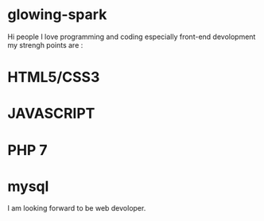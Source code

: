# glowing-spark

Hi people I love programming and coding especially front-end devolopment 
my strengh points are :
  # HTML5/CSS3
  # JAVASCRIPT
  # PHP 7
  # mysql

I am looking forward to be web devoloper.
